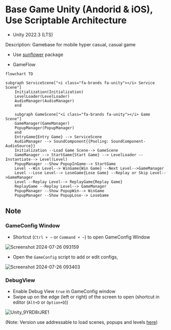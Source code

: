 # Base Game Unity (Andorid & iOS), Use Scriptable Architecture
- Unity 2022.3 (LTS)
  
Description: Gamebase for mobile hyper casual, casual game

- Use [sunflower](https://github.com/VirtueSky/sunflower) package

- GameFlow

```mermaid
flowchart TD

subgraph ServiceScene["<i class="fa-brands fa-unity"></i> Service Scene"]
    Initialization(Initialization)
    LevelLoader(LevelLoader)
    AudioManager(AudioManager)
    end

    subgraph GameScene["<i class="fa-brands fa-unity"></i> Game Scene"]
    GameManager(GameManager)
    PopupManager(PopupManager)
    end
    EntryGame{Entry Game} --> ServiceScene
    AudioManager --> SoundComponent{{Pooling: SoundComponent-AudioSource}}
    Initialization --Load Game Scene--> GameScene 
    GameManager --> StartGame{Start Game} --> LevelLoader --Instantiate--> Level(Level)
    PopupManager --Show PopupInGame--> StartGame
    Level --Win Level--> WinGame{Win Game} --Next Level-->GameManager
    Level --Lose Level--> LoseGame{Lose Game} --Replay or Skip Level-->GameManager
    Level --Replay Level--> ReplayGame{Replay Game}
    ReplayGame --Replay Level--> GameManager
    PopupManager --Show PopupWin--> WinGame
    PopupManager --Show PopupLose--> LoseGame
```

## Note
### GameConfig Window
- Shortcut (`Ctrl + ~` or `Command + ~`) to open GameConfig Window

![Screenshot 2024-07-26 093159](https://github.com/user-attachments/assets/11ac42bb-3ea1-489b-afe6-00fabd409ec0)

- Open the `GameConfig` script to add or edit configs,


![Screenshot 2024-07-26 093403](https://github.com/user-attachments/assets/10b0a2ce-7f34-48ea-b6fe-487b640c3cbf)

### DebugView

- Enable Debug View `true` in GameConfig window
- Swipe up on the edge (left or right) of the screen to open (shortcut in editor (`Alt+D` or `Option+D`))


![Unity_9YRD8rJRE1](https://github.com/user-attachments/assets/73692ff8-918a-4721-bd7b-c380d4a9cb14)


(Note: Version use addressable to load scenes, popups and levels [here](https://github.com/VirtueSky/TheBeginning/tree/use_addressable))

